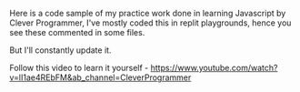 Here is a code sample of my practice work done in learning Javascript by Clever Programmer, I've mostly coded this in replit playgrounds, hence you see these commented in some files.

But I'll constantly update it. 

Follow this video to learn it yourself - https://www.youtube.com/watch?v=lI1ae4REbFM&ab_channel=CleverProgrammer

